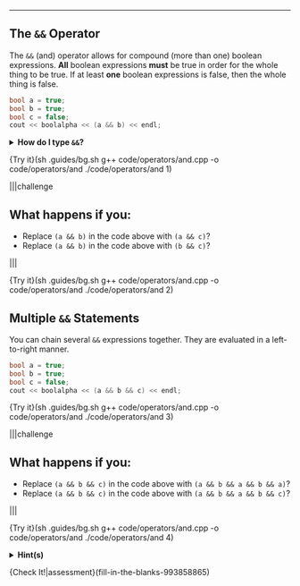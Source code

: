 ---

## The `&&` Operator

The `&&` (and) operator allows for compound (more than one) boolean expressions. **All** boolean expressions **must** be true in order for the whole thing to be true. If at least **one** boolean expressions is false, then the whole thing is false.

```c++
bool a = true;
bool b = true;
bool c = false;
cout << boolalpha << (a && b) << endl;
```

<details><summary><b>How do I type <code>&&</code>?</b></summary> It is located towards the top of the keyboard, on the same key as the number <code>7</code>. Hold <code>shift</code> and press the <code>7</code> key to type <code>&</code>. </details>

{Try it}(sh .guides/bg.sh g++ code/operators/and.cpp -o code/operators/and ./code/operators/and 1)

|||challenge
## What happens if you:
* Replace `(a && b)` in the code above with `(a && c)`?
* Replace `(a && b)` in the code above with `(b && c)`?

|||

{Try it}(sh .guides/bg.sh g++ code/operators/and.cpp -o code/operators/and ./code/operators/and 2)

## Multiple `&&` Statements

You can chain several `&&` expressions together. They are evaluated in a left-to-right manner.

```c++
bool a = true;
bool b = true;
bool c = false;
cout << boolalpha << (a && b && c) << endl;
```

{Try it}(sh .guides/bg.sh g++ code/operators/and.cpp -o code/operators/and ./code/operators/and 3)

|||challenge
## What happens if you:
* Replace `(a && b && c)` in the code above with `(a && b && a && b && a)`?
* Replace `(a && b && c)` in the code above with `(a && b && a && b && c)`?

|||

{Try it}(sh .guides/bg.sh g++ code/operators/and.cpp -o code/operators/and ./code/operators/and 4)

<details><summary><b>Hint(s)</b></summary><code>c</code> is the only variable is that is <code>false</code>. Thus, if c is involved in an <code>&&</code> expression, the entire thing will evaluate to <code>false</code>. Any combinations of <code>a</code>s and/or <code>b</code>s will result in <code>true</code>.</details>

{Check It!|assessment}(fill-in-the-blanks-993858865)

